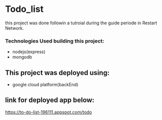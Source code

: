 # Todo_list
this project was done followin a tutroial during the guide periode in Restart Network.

### Technologies Used building this project: 
* nodejs(express)
* mongodb

## This project was deployed using: 
* google cloud platform(backEnd)

## link for deployed app below:
https://to-do-list-196111.appspot.com/todo
